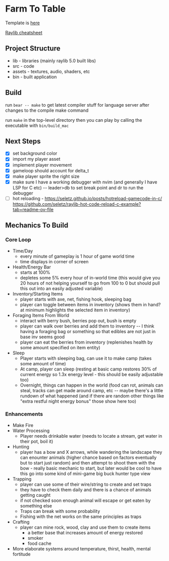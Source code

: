 # Farm To Table

Template is [here](https://github.com/willisplummer/ooga-booga-raylib)

[Raylib cheatsheet](https://www.raylib.com/cheatsheet/cheatsheet.html)

## Project Structure

- lib - libraries (mainly raylib 5.0 built libs)
- src - code
- assets - textures, audio, shaders, etc
- bin - built application

## Build

run `bear -- make` to get latest compiler stuff for language server after changes to the compile make command

run `make` in the top-level directory then you can play by calling the executable with `bin/build_mac`

## Next Steps

-[x] set background color
-[x] import my player asset
-[x] implement player movement
-[x] gameloop should account for delta_t
-[x] make player sprite the right size
-[x] make sure I have a working debugger with nvim (and generally I have LSP for C etc) -- leader>db to set break point and <leader>dr to run the debugger
-[ ] hot reloading - https://seletz.github.io/posts/hotreload-gamecode-in-c/ https://github.com/seletz/raylib-hot-code-reload-c-example?tab=readme-ov-file

## Mechanics To Build
### Core Loop
- Time/Day
  - every minute of gameplay is 1 hour of game world time
  - time displays in corner of screen
- Health/Energy Bar
  - starts at 100%
  - depletes some 5% every hour of in-world time (this would give you 20 hours of not helping yourself to go from 100 to 0 but should pull this out into an easily adjusted variable)
- Inventory/Starting Items
  - player starts with axe, net, fishing hook, sleeping bag
  - player can toggle between items in inventory (shows them in hand? at minimum highlights the selected item in inventory)
- Foraging Items From World
  - interact with berry bush, berries pop out, bush is empty
  - player can walk over berries and add them to inventory -- I think having a foraging bag or something so that edibles are not just in base inv seems good
  - player can eat the berries from inventory (replenishes health by some amount specified on item entity)
- Sleep
  - Player starts with sleeping bag, can use it to make camp (takes some amount of time)
  - At camp, player can sleep (resting at basic camp restores 30% of current energy so 1.3x energy level - this should be easily adjustable too)
  - Overnight, things can happen in the world (food can rot, animals can steal, tracks can get made around camp, etc -- maybe there's a little rundown of what happened (and if there are random other things like "extra restful night energy bonus" those show here too)
### Enhancements
  - Make Fire
  - Water Processing
    - Player needs drinkable water (needs to locate a stream, get water in their pot, boil it)
  - Hunting
    - player has a bow and X arrows, while wandering the landscape they can enounter animals (higher chance based on factors eventually but to start just random) and then attempt to shoot them with the bow - really basic mechanic to start, but later would be cool to have this go into some kind of mini-game big buck hunter type view
  - Trapping
    - player can use some of their wire/string to create and set traps
    - they have to check them daily and there is a chance of animals getting caught
    - if not checked soon enough animal will escape or get eaten by something else
    - Traps can break with some probability
    - Fishing with the net works on the same principles as traps
  - Crafting
    - player can mine rock, wood, clay and use them to create items
      - a better base that increases amount of energy restored
      - smoker
      - food cache
  - More elaborate systems around temperature, thirst, health, mental fortitude
